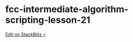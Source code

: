 # fcc-intermediate-algorithm-scripting-lesson-21

[Edit on StackBlitz ⚡️](https://stackblitz.com/edit/js-ullldr)